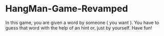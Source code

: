# HangMan-Game-Revamped
In this game, you are given a word by someone ( you want ). You have to guess that word with the help of an hint or, just by yourself. Have fun!
